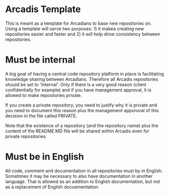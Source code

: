 # Arcadis Template
This is meant as a template for Arcadians to base new repositories on. Using a template will serve two purposes: 1) it makea creating new repositories easier and faster and 2) it will help drive consistency between repositories.

# Must be internal
A big goal of having a central code repository platform in place is facilitating knowledge sharing between Arcadians. Therefore all Arcadis repositories should be set to 'Internal'. Only if there is a very good reason (client confidentially for example) and if you have management approval, it is allowed to make repositories private. 

If you create a private repository, you need to justify why it is private and you need to document this reason plus the management apporoval of this decision in the file called PRIVATE.

Note that the existence of a repository (and the repository name) plus the content of the README.MD file will be shared within Arcadis even for private repositories. 

# Must be in English
All code, comment and documentation in all repositories must by in English. Sometimes it may be necessary to also have documentation in another language. That is allowed as an addition to English documentation, but not as a replacement of English docuementation.


